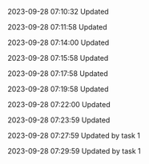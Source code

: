 
2023-09-28 07:10:32 Updated

2023-09-28 07:11:58 Updated

2023-09-28 07:14:00 Updated

2023-09-28 07:15:58 Updated

2023-09-28 07:17:58 Updated

2023-09-28 07:19:58 Updated

2023-09-28 07:22:00 Updated

2023-09-28 07:23:59 Updated

2023-09-28 07:27:59 Updated by task 1

2023-09-28 07:29:59 Updated by task 1

